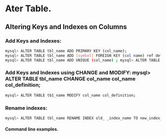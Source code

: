 
# Ater Table.
## Altering Keys and Indexes on Columns
### Add Keys and Indexes:
```bash 
mysql> ALTER TABLE tbl_name ADD PRIMARY KEY (col_name);
mysql> ALTER TABLE tbl_name ADD [symbol] FOREIGN KEY (col name) ref definition;
mysql> ALTER TABLE tbl_name ADD UNIQUE (col_name) ; mysql> ALTER TABLE tbl_name ADD INDEX index_name (col_name) ;
```
### Add Keys and Indexes using CHANGE and MODIFY: mysql> ALTER TABLE tbl_name CHANGE col_name col_name col_definition;
```bash
mysql> ALTER TABLE tb1_name MODIFY col_name col_definition;
```
### Rename indexes:
```bash
mysql> ALTER TABLE tbl_name RENAME INDEX old_ _index_name TO new_index_name
```
#### Command line examples.

